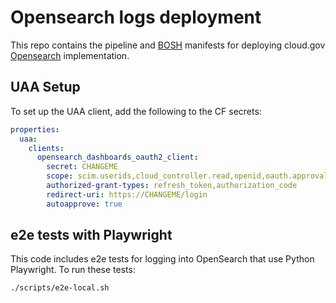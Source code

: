 # Opensearch logs deployment

This repo contains the pipeline and [BOSH](https://bosh.io) manifests for deploying cloud.gov [Opensearch](https://opensearch.org/) implementation.

## UAA Setup

To set up the UAA client, add the following to the CF secrets:

```yaml
properties:
  uaa:
    clients:
      opensearch_dashboards_oauth2_client:
        secret: CHANGEME
        scope: scim.userids,cloud_controller.read,openid,oauth.approvals
        authorized-grant-types: refresh_token,authorization_code
        redirect-uri: https://CHANGEME/login
        autoapprove: true
```

## e2e tests with Playwright

This code includes e2e tests for logging into OpenSearch that use Python Playwright. To run these tests:

```shell
./scripts/e2e-local.sh
```
